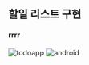 ## 할일 리스트 구현

#### rrrr

![todoapp](https://github.com/ohyo555/todoapp_2024_04/assets/153146836/9203cb6e-2709-422e-a9b1-649e4a8ca122)
![android](https://github.com/ohyo555/todoapp_2024_04/assets/153146836/d7162921-efc0-4156-b8cf-21b0f34c4f57)
